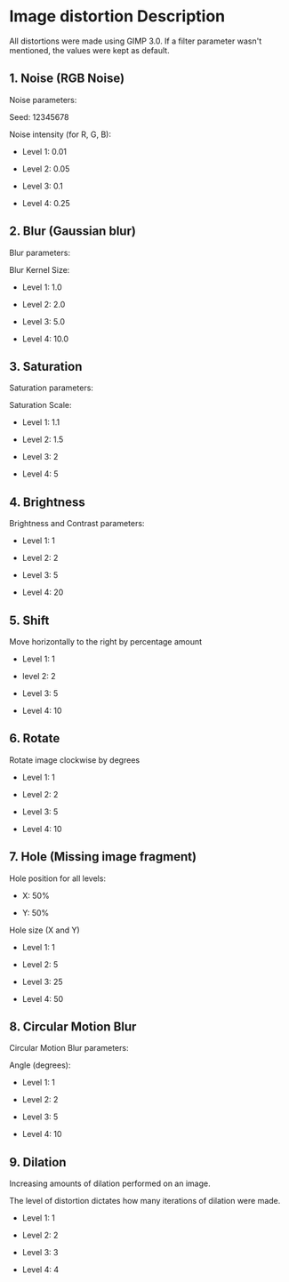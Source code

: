 # Image distortion Description

All distortions were made using GIMP 3.0. If a filter parameter wasn't mentioned, the values were kept as default.

## 1. Noise (RGB Noise)

Noise parameters:

Seed: 12345678

Noise intensity (for R, G, B):

- Level 1: 0.01

- Level 2: 0.05

- Level 3: 0.1

- Level 4: 0.25

## 2. Blur (Gaussian blur)

Blur parameters:

Blur Kernel Size:

- Level 1: 1.0

- Level 2: 2.0

- Level 3: 5.0

- Level 4: 10.0

## 3. Saturation

Saturation parameters:

Saturation Scale:

- Level 1: 1.1

- Level 2: 1.5

- Level 3: 2

- Level 4: 5

## 4. Brightness

Brightness and Contrast parameters:

- Level 1: 1

- Level 2: 2

- Level 3: 5

- Level 4: 20

## 5. Shift

Move horizontally to the right by percentage amount

- Level 1: 1

- level 2: 2

- Level 3: 5

- Level 4: 10

## 6. Rotate

Rotate image clockwise by degrees

- Level 1: 1

- Level 2: 2

- Level 3: 5

- Level 4: 10

## 7. Hole (Missing image fragment)

Hole position for all levels:

- X: 50%

- Y: 50%

Hole size (X and Y)

- Level 1: 1

- Level 2: 5

- Level 3: 25

- Level 4: 50

## 8. Circular Motion Blur

Circular Motion Blur parameters:

Angle (degrees):

- Level 1: 1

- Level 2: 2

- Level 3: 5

- Level 4: 10

## 9. Dilation

Increasing amounts of dilation performed on an image.

The level of distortion dictates how many iterations of dilation were made.

- Level 1: 1

- Level 2: 2

- Level 3: 3

- Level 4: 4
